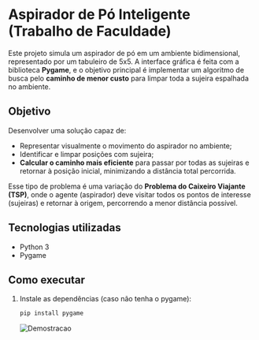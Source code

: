 # Aspirador de Pó Inteligente (Trabalho de Faculdade)

Este projeto simula um aspirador de pó em um ambiente bidimensional, representado por um tabuleiro de 5x5. A interface gráfica é feita com a biblioteca **Pygame**, e o objetivo principal é implementar um algoritmo de busca pelo **caminho de menor custo** para limpar toda a sujeira espalhada no ambiente.

## Objetivo

Desenvolver uma solução capaz de:

- Representar visualmente o movimento do aspirador no ambiente;
- Identificar e limpar posições com sujeira;
- **Calcular o caminho mais eficiente** para passar por todas as sujeiras e retornar à posição inicial, minimizando a distância total percorrida.

Esse tipo de problema é uma variação do **Problema do Caixeiro Viajante (TSP)**, onde o agente (aspirador) deve visitar todos os pontos de interesse (sujeiras) e retornar à origem, percorrendo a menor distância possível.

## Tecnologias utilizadas

- Python 3
- Pygame

## Como executar

1. Instale as dependências (caso não tenha o pygame):

   ```bash
   pip install pygame
   ```
   ![Demostracao](assets/Aspirador.gif)

